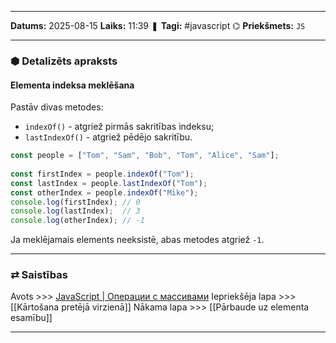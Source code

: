 ___

**Datums:** 2025-08-15
**Laiks:** 11:39
❚ **Tagi:** #javascript 
⌬ **Priekšmets:**  `JS`

---
### ⬢ Detalizēts apraksts
#### Elementa indeksa meklēšana

Pastāv divas metodes:

- `indexOf()` - atgriež pirmās sakritības indeksu;
- `lastIndexOf()` - atgriež pēdējo sakritību.

```js
const people = ["Tom", "Sam", "Bob", "Tom", "Alice", "Sam"];
 
const firstIndex = people.indexOf("Tom");
const lastIndex = people.lastIndexOf("Tom");
const otherIndex = people.indexOf("Mike");
console.log(firstIndex); // 0
console.log(lastIndex);  // 3
console.log(otherIndex); // -1
```

Ja meklējamais elements neeksistē, abas metodes atgriež `-1`.

---
### ⇄ Saistības

Avots >>> [JavaScript \| Операции с массивами](https://metanit.com/web/javascript/5.7.php)
Iepriekšēja lapa >>> [[Kārtošana pretējā virzienā]]
Nākama lapa >>> [[Pārbaude uz elementa esamību]]

---